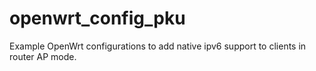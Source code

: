 openwrt_config_pku
==================

Example OpenWrt configurations to add native ipv6 support to clients in router AP mode.

